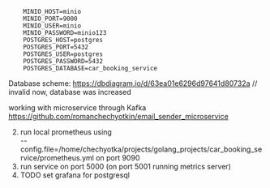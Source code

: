 ```env
    MINIO_HOST=minio
    MINIO_PORT=9000
    MINIO_USER=minio
    MINIO_PASSWORD=minio123
    POSTGRES_HOST=postgres
    POSTGRES_PORT=5432
    POSTGRES_USER=postgres
    POSTGRES_PASSWORD=5432
    POSTGRES_DATABASE=car_booking_service
```


Database scheme: https://dbdiagram.io/d/63ea01e6296d97641d80732a
// invalid now, database was increased 

working with microservice through Kafka
https://github.com/romanchechyotkin/email_sender_microservice

2) run local prometheus using  
 --config.file=/home/chechyotka/projects/golang_projects/car_booking_service/prometheus.yml on port 9090
3) run service on port 5000 (on port 5001 running metrics server) 
4) TODO set grafana for postgresql
